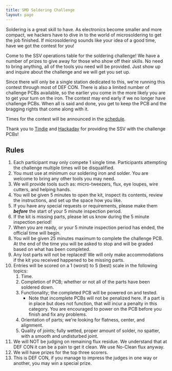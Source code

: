 ```yaml
---
title: SMD Soldering Challenge
layout: page
---
```


Soldering is a great skill to have. As electronics become smaller and more compact, we hackers have to dive in to the world of microsoldering to get the job finished. If microsoldering sounds like your idea of a good time, have we got the contest for you!

Come to the SSV operations table for the soldering challenge! We have a number of prizes to give away for those who show off their skills. No need to bring anything, all of the tools you need will be provided. Just show up and inquire about the challenge and we will get you set up.

Since there will only be a single station dedicated to this, we're running this contest through most of DEF CON. There is also a limited number of challenge PCBs available, so the earlier you come in the more likely you are to get your turn on the iron. The contest may end early if we no longer have challenge PCBs. When all is said and done, you get to keep the PCB and the bragging rights that come along with it.

Times for the contest will be announced in the [schedule](/schedule).

Thank you to [Tindie](https://www.tindie.com) and [Hackaday](https://www.hackaday.com) for providing the SSV with the challenge PCBs!

## Rules ##

1.  Each participant may only compete 1 single time. Participants attempting the challenge multiple times will be disqualified.
1.  You must use at minimum our soldering iron and solder.  You are welcome to bring any other tools you may need.
1.  We will provide tools such as: micro-tweezers, flux, eye loupes, wire cutters, and helping hands.
1.  You will be given 5 minutes to open the kit, inspect its contents, review the instructions, and set up the space how you like.
1.  If you have any special requests or requirements, please make them ***before*** the start of your 5 minute inspection period.
1.  If the kit is missing parts, please let us know during the 5 minute inspection period!
1.  When you are ready, or your 5 minute inspection period has ended, the official time will begin.
1.  You will be given 25 minutes maximum to complete the challenge PCB.  At the end of the time you will be asked to stop and will be graded based on what has been completed.
1.  Any lost parts will not be replaced! We will only make accommodations if the kit you received happened to be missing parts.
1.  Entries will be scored on a 1 (worst) to 5 (best) scale in the following topics:
    1.  Time.
    1.  Completion of PCB; whether or not all of the parts have been soldered down.
    1.  Functionality; the completed PCB will be powered on and tested.
        *  Note that incomplete PCBs will not be penalized here. If a part is in place but does not function, that will incur a penalty in this category. You are encouraged to power on the PCB before you finish and fix any problems.
    1.  Orientation of parts; we're looking for flatness, center, and alignment.
    1.  Quality of joints; fully wetted, proper amount of solder, no spatter, with a smooth and undisturbed joint.
1.  We will NOT be judging on remaining flux residue. We understand that at DEF CON it can be a pain to get it clean. We use No-Clean flux anyway.
1.  We will have prizes for the top three scorers.
1.  This is DEF CON, if you manage to impress the judges in one way or another, you may win a special prize.
